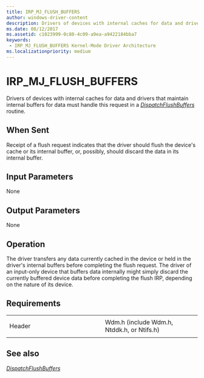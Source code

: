 ```yaml
---
title: IRP_MJ_FLUSH_BUFFERS
author: windows-driver-content
description: Drivers of devices with internal caches for data and drivers that maintain internal buffers for data must handle this request in a DispatchFlushBuffers routine.
ms.date: 08/12/2017
ms.assetid: c1023999-0c80-4c09-a9ea-a9422184bba7
keywords:
 - IRP_MJ_FLUSH_BUFFERS Kernel-Mode Driver Architecture
ms.localizationpriority: medium
---
```


# IRP\_MJ\_FLUSH\_BUFFERS


Drivers of devices with internal caches for data and drivers that maintain internal buffers for data must handle this request in a [*DispatchFlushBuffers*](https://msdn.microsoft.com/library/windows/hardware/ff543314) routine.

When Sent
---------

Receipt of a flush request indicates that the driver should flush the device's cache or its internal buffer, or, possibly, should discard the data in its internal buffer.

## Input Parameters


None

## Output Parameters


None

Operation
---------

The driver transfers any data currently cached in the device or held in the driver's internal buffers before completing the flush request. The driver of an input-only device that buffers data internally might simply discard the currently buffered device data before completing the flush IRP, depending on the nature of its device.

Requirements
------------

<table>
<colgroup>
<col width="50%" />
<col width="50%" />
</colgroup>
<tbody>
<tr class="odd">
<td><p>Header</p></td>
<td>Wdm.h (include Wdm.h, Ntddk.h, or Ntifs.h)</td>
</tr>
</tbody>
</table>

## See also


[*DispatchFlushBuffers*](https://msdn.microsoft.com/library/windows/hardware/ff543314)

 

 




